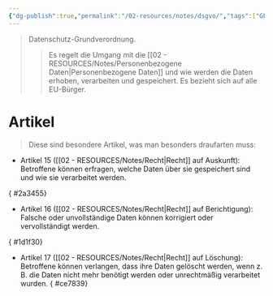 ```yaml
---
{"dg-publish":true,"permalink":"/02-resources/notes/dsgvo/","tags":["GFN/prüfungsrelevant/AP1/vorbereitung"],"updated":"2025-03-03T19:51:24.000+01:00"}
---
```


>Datenschutz-Grundverordnung.
>>Es regelt die Umgang mit die [[02 - RESOURCES/Notes/Personenbezogene Daten\|Personenbezogene Daten]] und wie werden die Daten erhoben, verarbeiten und gespeichert.
>>Es bezieht sich auf alle EU-Bürger.


# Artikel
>Diese sind besondere Artikel, was man besonders draufarten muss:

- Artikel 15 ([[02 - RESOURCES/Notes/Recht\|Recht]] auf Auskunft):
  Betroffene können erfragen, welche Daten über sie gespeichert sind und wie sie verarbeitet werden.
  
{ #2a3455}

- Artikel 16 ([[02 - RESOURCES/Notes/Recht\|Recht]] auf Berichtigung):
   Falsche oder unvollständige Daten können korrigiert oder vervollständigt werden.
   
{ #1d1f30}

- Artikel 17 ([[02 - RESOURCES/Notes/Recht\|Recht]] auf Löschung): 
  Betroffene können verlangen, dass ihre Daten gelöscht werden, wenn z. B. die Daten nicht mehr benötigt werden oder unrechtmäßig verarbeitet wurden.
{ #ce7839}
